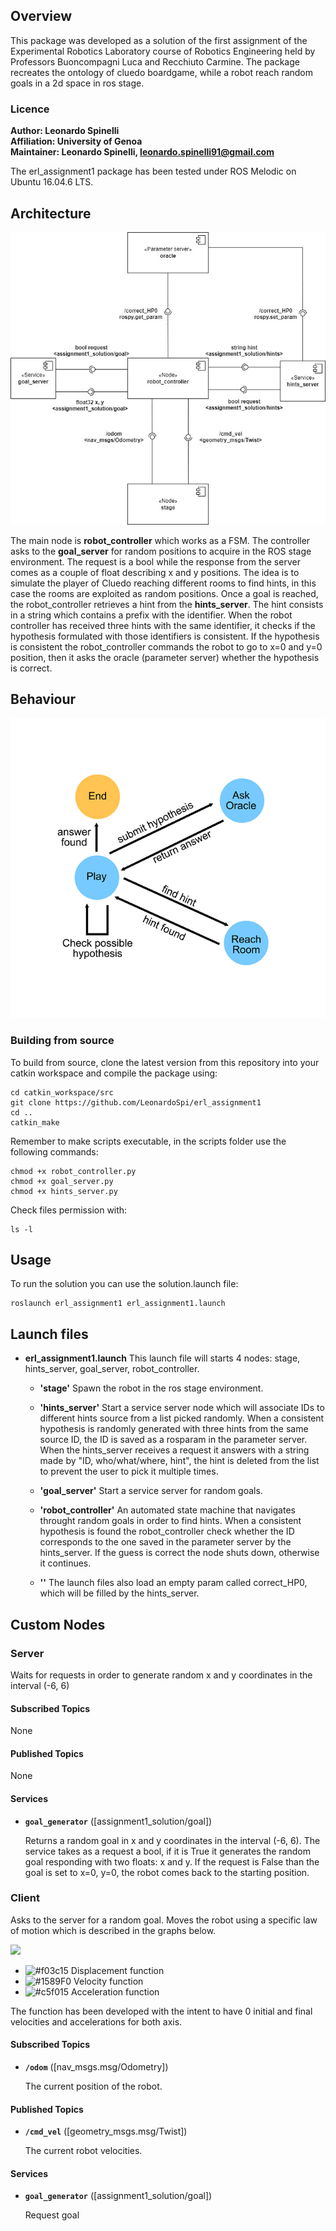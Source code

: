 ## Overview

This package was developed as a solution of the first assignment of the Experimental Robotics Laboratory course of Robotics Engineering held by Professors Buoncompagni Luca and Recchiuto Carmine. The package recreates the ontology of cluedo boardgame, while a robot reach random goals in a 2d space in ros stage.


### Licence

**Author: Leonardo Spinelli<br/>
Affiliation: University of Genoa<br />
Maintainer: Leonardo Spinelli, leonardo.spinelli91@gmail.com**

The erl_assignment1 package has been tested under ROS Melodic on Ubuntu 16.04.6 LTS.

## Architecture

![](architecture.jpg)

The main node is **robot_controller** which works as a FSM. The controller asks to the **goal_server** for random positions to acquire in the ROS stage environment. The request is a bool while the response from the server comes as a couple of float describing x and y positions. The idea is to simulate the player of Cluedo reaching different rooms to find hints, in this case the rooms are exploited as random positions. Once a goal is reached, the robot_controller retrieves a hint from the **hints_server**. The hint consists in a string which contains a prefix with the identifier. When the robot controller has received three hints with the same identifier, it checks if the hypothesis formulated with those identifiers is consistent. If the hypothesis is consistent the robot_controller commands the robot to go to x=0 and y=0 position, then it asks the oracle (parameter server) whether the hypothesis is correct.

## Behaviour

![](behaviour.jpg)

### Building from source

To build from source, clone the latest version from this repository into your catkin workspace and compile the package using:

	cd catkin_workspace/src
	git clone https://github.com/LeonardoSpi/erl_assignment1
	cd ..
	catkin_make

Remember to make scripts executable, in the scripts folder use the following commands:

	chmod +x robot_controller.py
	chmod +x goal_server.py
	chmod +x hints_server.py
	
Check files permission with:
	
	ls -l

## Usage

To run the solution you can use the solution.launch file:

	roslaunch erl_assignment1 erl_assignment1.launch

## Launch files

* **erl_assignment1.launch** This launch file will starts 4 nodes: stage, hints_server, goal_server, robot_controller.

	- **'stage'** Spawn the robot in the ros stage environment.

	- **'hints_server'** Start a service server node which will associate IDs to different hints source from a list picked randomly. When a consistent hypothesis is
	randomly generated with three hints from the same source ID, the ID is saved as a rosparam in the parameter server. When the hints_server receives a request it
	answers with a string made by "ID, who/what/where, hint", the hint is deleted from the list to prevent the user to pick it multiple times.

	- **'goal_server'** Start a service server for random goals.

	- **'robot_controller'** An automated state machine that navigates throught random goals in order to find hints. When a consistent hypothesis is found the 		robot_controller check whether the ID corresponds to the one saved in the parameter server by the hints_server. If the guess is correct the node shuts down,
	otherwise it continues.

	- **'<rosparam command="load" file="$(find erl_assignment1)/config/params.yaml" />'**
	The launch files also load an empty param called correct_HP0, which will be filled by the hints_server.	

## Custom Nodes

### Server

Waits for requests in order to generate random x and y coordinates in the interval (-6, 6)

#### Subscribed Topics

None

#### Published Topics

None

#### Services

* **`goal_generator`** ([assignment1_solution/goal])

	Returns a random goal in x and y coordinates in the interval (-6, 6). The service takes as a request a 		bool, if it is True it generates the random goal responding with two floats: x and y. If the request is 	False than the goal is set to x=0, y=0, the robot comes back to the starting position.

### Client

Asks to the server for a random goal. Moves the robot using a specific law of motion which is described in the graphs below.

![](it.plot.png)

- ![#f03c15](https://via.placeholder.com/15/f03c15/000000?text=+) Displacement function
- ![#1589F0](https://via.placeholder.com/15/1589F0/000000?text=+) Velocity function
- ![#c5f015](https://via.placeholder.com/15/c5f015/000000?text=+) Acceleration function

The function has been developed with the intent to have 0 initial and final velocities and accelerations for both axis.

#### Subscribed Topics

* **`/odom`** ([nav_msgs.msg/Odometry])

	The current position of the robot.

#### Published Topics

* **`/cmd_vel`** ([geometry_msgs.msg/Twist])

	The current robot velocities.

#### Services

* **`goal_generator`** ([assignment1_solution/goal])

	Request goal
 


